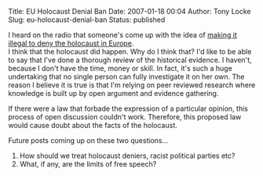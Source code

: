 Title: EU Holocaust Denial Ban
Date: 2007-01-18 00:04
Author: Tony Locke
Slug: eu-holocaust-denial-ban
Status: published

I heard on the radio that someone's come up with the idea of [making it illegal to deny the holocaust in Europe](http://news.bbc.co.uk/2/hi/europe/6263103.stm).  
I think that the holocaust did happen. Why do I think that? I'd like to be able to say that I've done a thorough review of the historical evidence. I haven't, because I don't have the time, money or skill. In fact, it's such a huge undertaking that no single person can fully investigate it on her own. The reason I believe it is true is that I'm relying on peer reviewed research where knowledge is built up by open argument and evidence gathering.  
  
If there were a law that forbade the expression of a particular opinion, this process of open discussion couldn't work. Therefore, this proposed law would cause doubt about the facts of the holocaust.  
  
Future posts coming up on these two questions...  
  
1. How should we treat holocaust deniers, racist political parties etc?  
2. What, if any, are the limits of free speech?
